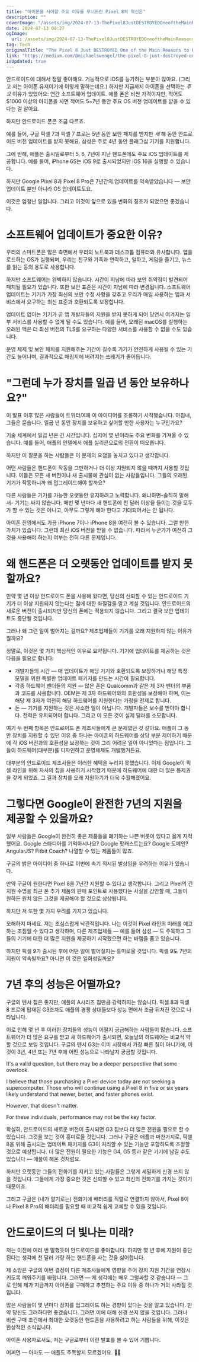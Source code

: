 ```yaml
---
title: "아이폰을 사야할 주요 이유를 무너뜨린 Pixel 8의 혁신은"
description: ""
coverImage: "/assets/img/2024-07-13-ThePixel8JustDESTROYEDOneoftheMainReasonstoBuyaniPhone_0.png"
date: 2024-07-13 00:27
ogImage: 
  url: /assets/img/2024-07-13-ThePixel8JustDESTROYEDOneoftheMainReasonstoBuyaniPhone_0.png
tag: Tech
originalTitle: "The Pixel 8 Just DESTROYED One of the Main Reasons to Buy an iPhone"
link: "https://medium.com/@michaelswengel/the-pixel-8-just-destroyed-one-of-the-main-reasons-to-buy-an-iphone-9946586cc41b"
isUpdated: true
---
```






안드로이드에 대해서 정말 좋아해요. 기능적으로 iOS를 능가하는 부분이 많아요. (그리고 저는 아이폰 유저이기에 이렇게 말하는데요.) 하지만 지금까지 아이폰을 선택하는 *주요* 이유가 있었어요: 연간 소프트웨어 업데이트. 애플 폰은 비싼 가격이지만, 적어도 $1000 이상의 아이폰을 사면 적어도 5~7년 동안 주요 OS 버전 업데이트를 받을 수 있다는 걸 알아요. 

하지만 안드로이드 폰은 조금 다르죠. 

예를 들어, 구글 픽셀 7과 픽셀 7 프로는 5년 동안 보안 패치를 받지만 *세* 해 동안 안드로이드 버전 업데이트를 받지 못해요. 삼성은 주로 4년 동안 플래그십 기기를 지원합니다.

<div class="content-ad"></div>

그에 반해, 애플은 출시일로부터 5, 6, 7년이 지난 핸드폰에도 주요 iOS 업데이트를 제공합니다. 예를 들어, iPhone 6S는 iOS 9로 출시되었지만 iOS 16을 실행할 수 있습니다.

하지만 Google Pixel 8과 Pixel 8 Pro은 7년간의 업데이트를 약속받았습니다 — 보안 업데이트 뿐만 아니라 OS 업데이트도요.

이것은 엄청난 일입니다. 그리고 이것이 앞으로 있을 변화의 징조가 되었으면 좋겠습니다.

# 소프트웨어 업데이트가 중요한 이유?

<div class="content-ad"></div>

우리의 스마트폰은 많은 측면에서 우리의 노트북과 데스크톱 컴퓨터와 유사합니다. 앱을 로드하는 OS가 실행되며, 우리는 친구와 가족과 연락하고, 일하고, 게임을 즐기고, 뉴스를 읽는 등의 용도로 사용합니다.

하지만 소프트웨어는 완벽하지 않습니다. 시간이 지남에 따라 보안 취약점이 발견되어 패치될 필요가 있습니다. 또한 보안 표준은 시간이 지남에 따라 변경됩니다. 소프트웨어 업데이트는 기기가 가장 최신의 보안 수정 사항을 갖추고 우리가 매일 사용하는 앱과 서비스에서 요구하는 최신 표준과 호환되도록 보장합니다.

업데이트 없이는 기기가 곧 앱 개발자들의 지원을 받지 못하게 되어 당연시 여겨지는 일부 서비스를 사용할 수 없게 될 수도 있습니다. 예를 들어, 오래된 macOS를 실행하는 오래된 맥은 더 최신 버전의 TLS를 요구하는 다양한 서비스를 사용할 수 없을 수도 있습니다.

운영 체제 및 보안 패치를 지원해주는 기간이 길수록 기기가 안전하게 사용될 수 있는 기간도 늘어나며, 결과적으로 매립지에 버려지는 쓰레기가 줄어듭니다.

<div class="content-ad"></div>

# "그런데 누가 장치를 일곱 년 동안 보유하나요?"

이 발표 이후 많은 사람들이 트위터/X에 이 아이디어를 조롱하기 시작했습니다. 마침내, 그들은 묻습니다. 일곱 년 동안 장치를 보유하고 싶어할 만한 사용자는 누구인가요?

기술 세계에서 일곱 년은 긴 시간입니다. 심지어 몇 년이라도 주요 변화를 가져올 수 있습니다. 예를 들어, 애플의 인텔에서 애플 실리콘으로의 전환이 떠오릅니다.

하지만 이 질문을 하는 사람들은 이 문제의 요점을 놓치고 있다고 생각합니다.

<div class="content-ad"></div>

어떤 사람들은 핸드폰이 작동을 그만하거나 더 이상 지원되지 않을 때까지 사용할 것입니다. 이들은 모든 새 버전이나 새 출시물에 관심이 없는 사람들입니다. 그들의 오래된 기기가 작동하니까 왜 업그레이드해야 할까요?

다른 사람들은 기기를 가능한 오랫동안 유지하려고 노력합니다. 왜냐하면-솔직히 말해서- 기기는 싸지 않습니다. 매번 몇 년마다 새 핸드폰에 천 달러 이상을 들이는 것을 모두가 할 수 있는 것은 아니고, 아무도 그렇게 해야 한다고 기대되어서는 안 됩니다.

아이폰 진영에서도 가끔 iPhone 7이나 iPhone 8을 여전히 볼 수 있습니다. 그럴 만한 가치가 있습니다. 그런데 최신 iOS 버전을 받을 수 없습니다. 따라서 누군가가 여전히 그것을 사용해야 하는지 여부는 전혀 다른 문제입니다.

# 왜 핸드폰은 더 오랫동안 업데이트를 받지 못할까요?

<div class="content-ad"></div>

만약 몇 년 이상 안드로이드 폰을 사용해 왔다면, 당신의 신뢰할 수 있는 안드로이드 기기가 더 이상 지원되지 않는다는 점에 대한 좌절감을 알고 계실 것입니다. 안드로이드의 새로운 버전이 출시되지만 당신의 폰에는 적용되지 않습니다. 그리고 결국 보안 업데이트도 중단될 것입니다.

그러나 왜 그런 일이 벌어지는 걸까요? 제조업체들이 기기를 오래 지원하지 않는 이유가 뭘까요?

정말로, 이것은 몇 가지 핵심적인 이유로 요약됩니다. 기기에 업데이트를 제공하는 것은 다음을 필요로 합니다:

- 개발자들의 시간 — 매 업데이트가 해당 기기와 호환되도록 보장하거나 해당 특정 모델을 위한 특별한 업데이트 패키지를 만드는 시간이 필요합니다.
- 각종 하드웨어 벤더들의 지원 — 많은 폰은 Qualcomm과 같은 제 3자 벤더의 부품과 코드를 사용합니다. OEM은 제 3자 하드웨어와의 호환성을 보장해야 하며, 이는 해당 제 3자가 여전히 해당 하드웨어를 지원한다는 가정을 전제로 합니다.
- 돈 — 기기를 지원하는 것은 사소한 일이 아닙니다. 개발자들은 보수를 받아야 합니다. 전력은 유지되어야 합니다. 그리고 이 모든 것이 실제 달러를 소모합니다.

<div class="content-ad"></div>

여기 두 번째 항목은 안드로이드 폰 제조사들에게 큰 문제였던 것 같아요. 애플이 그 동안 장치를 지원할 수 있던 이유 중 하나는 아이폰의 하드웨어를 상당 부분 제어하기 때문에 각 iOS 버전과의 호환성을 보장하는 것이 그리 어려운 일이 아니었다는 점입니다. 그들이 하드웨어(대부분)를 디자인하고 운영체제도 개발했거든요.

대부분의 안드로이드 제조사들은 이러한 혜택을 누리지 못했습니다. 이제 Google이 픽셀 라인을 위해 자사의 칩을 사용하기 시작했기 때문에 하드웨어에 대한 더 많은 통제권을 갖게 되었죠. 그 결과 장치를 오래 지원하기가 더욱 수월해졌어요.

# 그렇다면 Google이 완전한 7년의 지원을 제공할 수 있을까요?

일부 사람들은 Google이 완전히 좋은 제품들을 폐기하는 나쁜 버릇이 있다고 옳게 지적했어요. Google 스타디아를 기억하시나요? Google 팟캐스트는요? Google 도메인? AngularJS? Fitbit Coach? 나열할 수 있는 제품들이 많죠.

<div class="content-ad"></div>

구글의 밝은 아이디어 중 하나로 이번에 속기 적시된 발상임을 우려하는 이유가 있습니다.

만약 구글이 원한다면 Pixel 8을 7년간 지원할 수 있다고 생각합니다. 그리고 Pixel의 긴 지원 수명을 최근 폰 추가 제품의 판매 포인트로 사용했다는 사실을 감안할 때, 그들이 원하든 원치 않든 그것을 제공해야 할 것으로 상상됩니다.

하지만 저 또한 몇 가지 우려를 가지고 있습니다.

오해하지 마세요. 저는 조심스럽게 낙관적입니다. 나는 이것이 Pixel 라인의 미래를 예고하는 조짐일 수 있다고 생각하며, 다른 제조업체들 — 예를 들어 삼성 — 도 주목하고 그들의 기기에 대한 더 많은 지원을 제공하기 시작했으면 하는 바램을 품고 있습니다.

<div class="content-ad"></div>

하지만 픽셀 9가 출시된 후에 어떤 일이 벌어질지는 흥미로울 것입니다. 픽셀 9도 7년의 지원이 약속될까요? 아니면 이 것은 일회성일까요?

# 7년 후의 성능은 어떨까요?

구글의 텐서 칩은 좋지만, 애플의 A시리즈 칩만큼 강력하지는 않습니다. 픽셀 8과 픽셀 8 프로에 탑재된 G3조차도 애플의 경쟁 상대들보다 성능 면에서 조금 뒤처진 것으로 나타납니다.

이로 인해 몇 년 후 이러한 장치들의 성능이 어떨지 궁금해하는 사람들이 많습니다. 소프트웨어가 더 많은 요구를 받고 새 하드웨어가 출시되면, 오늘날의 하드웨어는 비교적 약할 것으로 보일 것입니다. 구글의 텐서 G3는 이미 시장에서 가장 빠른 칩이 아니기에, 이것이 3년, 4년 또는 7년 후에 어떤 성능으로 나타날지 궁금할 것입니다.

<div class="content-ad"></div>

It's a valid question, but there may be a deeper perspective that some overlook.

I believe that those purchasing a Pixel device today are not seeking a supercomputer. Those who will continue using a Pixel 8 in five or six years likely understand that newer, better, and faster phones exist.

However, that doesn't matter.

For these individuals, performance may not be the key factor.

<div class="content-ad"></div>

확실히, 안드로이드의 새로운 버전이 출시되면 G3 칩보다 더 많은 전원을 필요로 할 수 있습니다. 그것을 보는 것이 흥미로울 것입니다. 그러나 구글은 애플과 마찬가지로, 픽셀 8을 위해 출시되는 업데이트 패키지를 G3이 처리할 수 있는 기능만 포함하도록 조정할 것으로 예상됩니다. 더 많은 전원이 필요한 기능은 G4, G5 등과 같은 기기에 남길 수도 있습니다 — 애플이 해온 것처럼요.

하지만 오랫동안 그들의 전화기를 지키고 있는 사람들은 그렇게 세밀하게 신경 쓰지 않을 것입니다. 그들에게 가장 중요한 것은 신뢰할 수 있고 최신의 전화기를 가지는 것이기 때문이죠.

그리고 구글은 (내가 알기로는) 전화기에 배터리를 직렬로 연결하지 않아서, Pixel 8이나 Pixel 8 Pro의 배터리를 필요할 때 비교적 쉽게 교체할 수 있을 것입니다.

# 안드로이드의 더 빛나는 미래?

<div class="content-ad"></div>

저는 이전에 여러 번 말했듯이 안드로이드를 좋아합니다. 하지만 몇 년 후에 지원이 중단된다는 생각에 천 달러 가량 하는 핸드폰을 사는 것을 싫어합니다.

제 소망은 구글의 이번 결정이 다른 제조사들에게 영향을 주어 장치 지원 기간을 연장시키도록 깨워주기를 바랍니다. 그러면 — 제 생각에는 매우 그럴싸할 것 같습니다 — 그로 인해 제가 지금까지 아이폰을 구매하고 추천하는 주요 이유 중 하나가 거의 사라질 것입니다.

많은 사람들이 몇 년마다 장치를 업그레이드 하는 경향이 있다는 것을 알고 있습니다. 만약 당신도 그러하다면 좋겠습니다. 그러면 이에 대해 신경 쓰지 않을 것입니다. 그러나 비싼 구매 조건에서 최대한 오랫동안 핸드폰을 사용하려고 하는 사람들을 위해, 이것은 환상적인 소식입니다.

아이폰 사용자로서도, 저는 구글로부터 이런 발표를 볼 수 있어 기쁩니다.

<div class="content-ad"></div>

어쩌면 — 아마도 — 애플도 주목할지 모르겠어요. 🍎✨